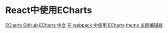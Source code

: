 <!--
 * @Author: tangdaoyong
 * @Date: 2020-11-25 21:59:41
 * @LastEditors: tangdaoyong
 * @LastEditTime: 2020-11-27 09:13:11
 * @Description: file content
-->
# React中使用ECharts

[ECharts GitHub](https://www.npmjs.com/package/echarts)
[ECharts 中文](https://echarts.apache.org/zh/index.html)
[在 webpack 中使用 ECharts](https://echarts.apache.org/zh/tutorial.html#%E5%9C%A8%20webpack%20%E4%B8%AD%E4%BD%BF%E7%94%A8%20ECharts)
[theme 主题编辑器](https://echarts.apache.org/zh/theme-builder.html)